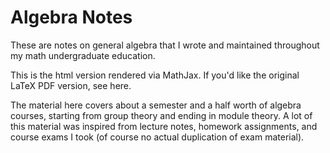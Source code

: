 # Algebra Notes

These are notes on general algebra that I wrote and maintained throughout my math undergraduate education. 

This is the html version rendered via MathJax. If you'd like the original LaTeX PDF version, see here.

The material here 
covers about a semester and a half worth of algebra courses, starting from group theory and ending in module theory.
A lot of this material was inspired from lecture notes, homework assignments, and course exams I took
(of course no actual duplication of exam material).
